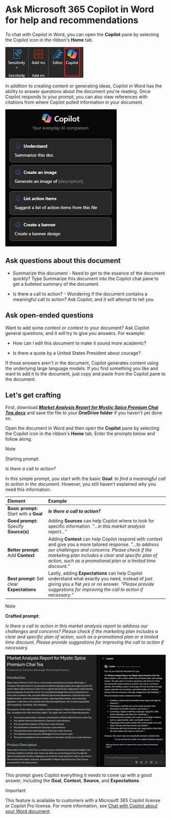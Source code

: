 # Ask Microsoft 365 Copilot in Word for help and recommendations

To chat with Copilot in Word, you can open the **Copilot** pane by selecting the Copilot icon in the ribbon's **Home** tab.

![Screenshot of the Copilot icon in the Word ribbon.](../media/ask_copilot-ribbon-word.png)

In addition to creating content or generating ideas, Copilot in Word has the ability to answer questions about the document you're reading. Once Copilot responds to your prompt, you can also view references with citations from where Copilot pulled information in your document.

![Screenshot of the Copilot panel in Word upon first opening.](../media/ask_copilot-pane-word.png)

## Ask questions about this document

- Summarize this document - Need to get to the essence of the document quickly? Type Summarize this document into the Copilot chat pane to get a bulleted summary of the document.

- Is there a call to action? - Wondering if the document contains a meaningful call to action? Ask Copilot, and it will attempt to tell you.

## Ask open-ended questions

Want to add some content or context to your document? Ask Copilot general questions, and it will try to give you answers. For example:

- How can I edit this document to make it sound more academic?

- Is there a quote by a United States President about courage?

If those answers aren't in the document, Copilot generates content using the underlying large language models. If you find something you like and want to add it to the document, just copy and paste from the Copilot pane to the document.

## Let's get crafting

First, download **_[Market Analysis Report for Mystic Spice Premium Chai Tea.docx](https://go.microsoft.com/fwlink/?linkid=2268826)_** and save the file to your **OneDrive folder** if you haven't yet done so.

Open the document in Word and then open the **Copilot** pane by selecting the Copilot icon in the ribbon's **Home** tab. Enter the prompts below and follow along.

> [!NOTE]
> Starting prompt:
>
> _Is there a call to action?_

In this simple prompt, you start with the basic **Goal**: _to find a meaningful call to action in the document._ However, you still haven't explained _why_ you need this information.

| Element | Example |
| :------ | :------- |
| **Basic prompt:** Start with a **Goal** | **_Is there a call to action?_** |
| **Good prompt:** Specify **Source(s)** | Adding **Sources** can help Copilot where to look for specific information. _"...in this market analysis report..."_ |
| **Better prompt:** Add **Context** | Adding **Context** can help Copilot respond with context and give you a more tailored response. _"...to address our challenges and concerns. Please check if the marketing plan includes a clear and specific plan of action, such as a promotional plan or a limited time discount."_ |
| **Best prompt:** Set clear **Expectations** | Lastly, adding **Expectations** can help Copilot understand what exactly you need, instead of just giving you a flat _yes_ or _no_ answer. _"Please provide suggestions for improving the call to action if necessary."_ |

> [!NOTE]
> **Crafted prompt**:
>
> _Is there a call to action in this market analysis report to address our challenges and concerns? Please check if the marketing plan includes a clear and specific plan of action, such as a promotional plan or a limited time discount. Please provide suggestions for improving the call to action if necessary._

![Screenshot the crafted prompt results against the sample document using Copilot in Word.](../media/ask_copilot-prompt-results-word.png)

This prompt gives Copilot everything it needs to come up with a good answer, including the **Goal**, **Context**, **Source**, and **Expectations**.

> [!IMPORTANT]
> This feature is available to customers with a Microsoft 365 Copilot license or Copilot Pro license. For more information, see [Chat with Copilot about your Word document](https://support.microsoft.com/office/chat-with-copilot-about-your-word-document-4482c688-a495-4571-bfcd-4a9fc6608090).
